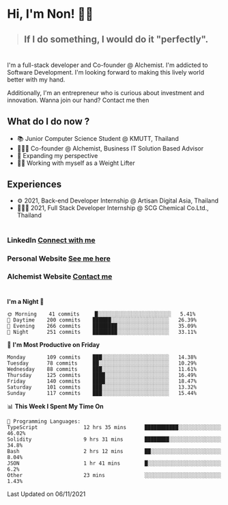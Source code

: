 # Hi, I'm Non! 🖐🏻

> ## If I do something, I would do it "perfectly".

#

I'm a full-stack developer and Co-founder @ Alchemist. I'm addicted to Software Development. I'm looking forward to making this lively world better with my hand.

Additionally, I'm an entrepreneur who is curious about investment and innovation. Wanna join our hand? Contact me then

## What do I do now ?

- 📚 Junior Computer Science Student @ KMUTT, Thailand
- 🧑🏻‍💻 Co-founder @ Alchemist, Business IT Solution Based Advisor
- 🌈 Expanding my perspective
- 🏋🏻 Working with myself as a Weight Lifter

## Experiences

- ⚙️ 2021, Back-end Developer Internship @ Artisan Digital Asia, Thailand
- 🧑🏻‍💻 2021, Full Stack Developer Internship @ SCG Chemical Co.Ltd., Thailand

#

### LinkedIn [Connect with me](https://www.linkedin.com/in/non-nontra/)

### Personal Website [See me here](https://nonnontra.com/)

### Alchemist Website [Contact me](https://alchemist-softwarehouse.co/)

#

<!--START_SECTION:waka-->
**I'm a Night 🦉** 

```text
🌞 Morning    41 commits     █░░░░░░░░░░░░░░░░░░░░░░░░   5.41% 
🌆 Daytime    200 commits    ██████░░░░░░░░░░░░░░░░░░░   26.39% 
🌃 Evening    266 commits    ████████░░░░░░░░░░░░░░░░░   35.09% 
🌙 Night      251 commits    ████████░░░░░░░░░░░░░░░░░   33.11%

```
📅 **I'm Most Productive on Friday** 

```text
Monday       109 commits    ███░░░░░░░░░░░░░░░░░░░░░░   14.38% 
Tuesday      78 commits     ██░░░░░░░░░░░░░░░░░░░░░░░   10.29% 
Wednesday    88 commits     ███░░░░░░░░░░░░░░░░░░░░░░   11.61% 
Thursday     125 commits    ████░░░░░░░░░░░░░░░░░░░░░   16.49% 
Friday       140 commits    ████░░░░░░░░░░░░░░░░░░░░░   18.47% 
Saturday     101 commits    ███░░░░░░░░░░░░░░░░░░░░░░   13.32% 
Sunday       117 commits    ███░░░░░░░░░░░░░░░░░░░░░░   15.44%

```


📊 **This Week I Spent My Time On** 

```text
💬 Programming Languages: 
TypeScript               12 hrs 35 mins      ███████████░░░░░░░░░░░░░░   46.02% 
Solidity                 9 hrs 31 mins       ████████░░░░░░░░░░░░░░░░░   34.8% 
Bash                     2 hrs 12 mins       ██░░░░░░░░░░░░░░░░░░░░░░░   8.04% 
JSON                     1 hr 41 mins        █░░░░░░░░░░░░░░░░░░░░░░░░   6.2% 
Other                    23 mins             ░░░░░░░░░░░░░░░░░░░░░░░░░   1.43%

```


 Last Updated on 06/11/2021
<!--END_SECTION:waka-->
